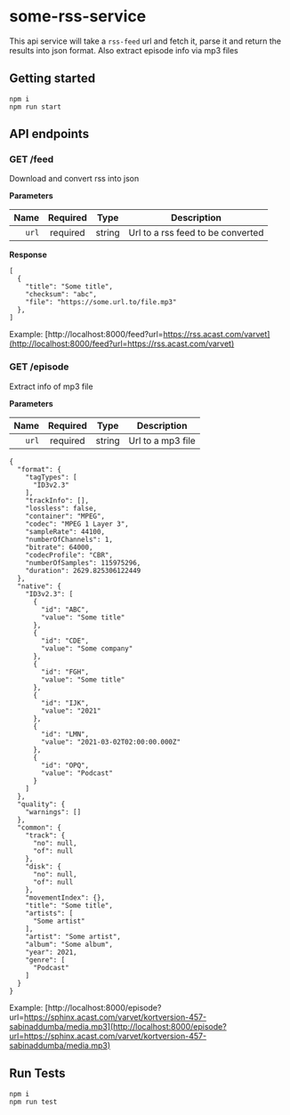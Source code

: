 # some-rss-service
This api service will take a `rss-feed` url and fetch it, parse it and return the results into json format. Also extract episode info via mp3 files

## Getting started

```
npm i
npm run start
```

## API endpoints


### GET /feed
Download and convert rss into json

**Parameters**

|          Name | Required |  Type   | Description                                                                                                                                                           |
| -------------:|:--------:|:-------:| --------------------------------------------------------------------------------------------------------------------------------------------------------------------- |
|     `url` | required | string  | Url to a rss feed to be converted

**Response**

```
[
  {
    "title": "Some title",
    "checksum": "abc",
    "file": "https://some.url.to/file.mp3"
  },
]
```


Example: [http://localhost:8000/feed?url=https://rss.acast.com/varvet](http://localhost:8000/feed?url=https://rss.acast.com/varvet)


### GET /episode
Extract info of mp3 file

**Parameters**

|          Name | Required |  Type   | Description                                                                                                                                                           |
| -------------:|:--------:|:-------:| --------------------------------------------------------------------------------------------------------------------------------------------------------------------- |
|     `url` | required | string  | Url to a mp3 file
 

```
{
  "format": {
    "tagTypes": [
      "ID3v2.3"
    ],
    "trackInfo": [],
    "lossless": false,
    "container": "MPEG",
    "codec": "MPEG 1 Layer 3",
    "sampleRate": 44100,
    "numberOfChannels": 1,
    "bitrate": 64000,
    "codecProfile": "CBR",
    "numberOfSamples": 115975296,
    "duration": 2629.825306122449
  },
  "native": {
    "ID3v2.3": [
      {
        "id": "ABC",
        "value": "Some title"
      },
      {
        "id": "CDE",
        "value": "Some company"
      },
      {
        "id": "FGH",
        "value": "Some title"
      },
      {
        "id": "IJK",
        "value": "2021"
      },
      {
        "id": "LMN",
        "value": "2021-03-02T02:00:00.000Z"
      },
      {
        "id": "OPQ",
        "value": "Podcast"
      }
    ]
  },
  "quality": {
    "warnings": []
  },
  "common": {
    "track": {
      "no": null,
      "of": null
    },
    "disk": {
      "no": null,
      "of": null
    },
    "movementIndex": {},
    "title": "Some title",
    "artists": [
      "Some artist"
    ],
    "artist": "Some artist",
    "album": "Some album",
    "year": 2021,
    "genre": [
      "Podcast"
    ]
  }
}
```

Example: [http://localhost:8000/episode?url=https://sphinx.acast.com/varvet/kortversion-457-sabinaddumba/media.mp3](http://localhost:8000/episode?url=https://sphinx.acast.com/varvet/kortversion-457-sabinaddumba/media.mp3)

## Run Tests

```
npm i
npm run test
```
